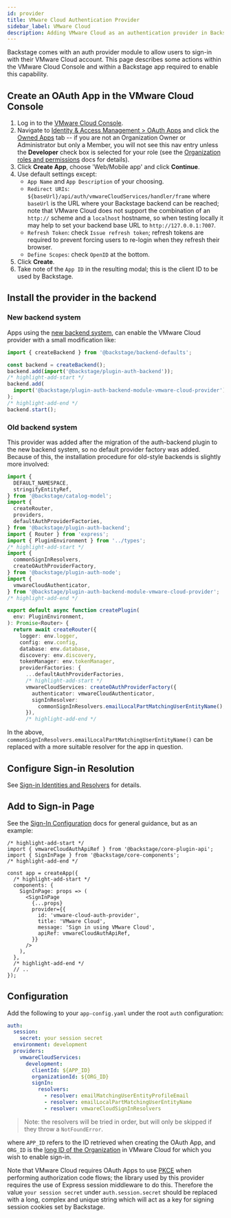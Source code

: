 ```yaml
---
id: provider
title: VMware Cloud Authentication Provider
sidebar_label: VMware Cloud
description: Adding VMware Cloud as an authentication provider in Backstage
---
```


Backstage comes with an auth provider module to allow users to sign-in with
their VMware Cloud account. This page describes some actions within the VMware
Cloud Console and within a Backstage app required to enable this capability.

## Create an OAuth App in the VMware Cloud Console

1. Log in to the [VMware Cloud Console](https://console.cloud.vmware.com).
1. Navigate to [Identity & Access Management > OAuth
   Apps](https://console.cloud.vmware.com/csp/gateway/portal/#/consumer/usermgmt/oauth-apps)
   and click the [Owned
   Apps](https://console.cloud.vmware.com/csp/gateway/portal/#/consumer/usermgmt/oauth-apps/owned-apps/view)
   tab -- if you are not an Organization Owner or Administrator but only a
   Member, you will not see this nav entry unless the **Developer** check box is
   selected for your role (see the [Organization roles and
   permissions](https://docs.vmware.com/en/VMware-Cloud-services/services/Using-VMware-Cloud-Services/GUID-C11D3AAC-267C-4F16-A0E3-3EDF286EBE53.html#organization-roles-and-permissions-0)
   docs for details).
1. Click **Create App**, choose 'Web/Mobile app' and click **Continue**.
1. Use default settings except:
   - `App Name` and `App Description` of your choosing.
   - `Redirect URIs`: `${baseUrl}/api/auth/vmwareCloudServices/handler/frame`
     where `baseUrl` is the URL where your Backstage backend can be reached;
     note that VMware Cloud does not support the combination of an `http://`
     scheme and a `localhost` hostname, so when testing locally it may help to
     set your backend base URL to `http://127.0.0.1:7007`.
   - `Refresh Token`: check `Issue refresh token`; refresh tokens are required
     to prevent forcing users to re-login when they refresh their browser.
   - `Define Scopes`: check `OpenID` at the bottom.
1. Click **Create**.
1. Take note of the `App ID` in the resulting modal; this is the client ID to be
   used by Backstage.

## Install the provider in the backend

### New backend system

Apps using the [new backend system](../../backend-system/index.md),
can enable the VMware Cloud provider with a small modification like:

```ts title="packages/backend-next/src/index.ts"
import { createBackend } from '@backstage/backend-defaults';

const backend = createBackend();
backend.add(import('@backstage/plugin-auth-backend'));
/* highlight-add-start */
backend.add(
  import('@backstage/plugin-auth-backend-module-vmware-cloud-provider'),
);
/* highlight-add-end */
backend.start();
```

### Old backend system

This provider was added after the migration of the auth-backend plugin to the
new backend system, so no default provider factory was added. Because of this,
the installation procedure for old-style backends is slightly more involved:

```ts title="packages/backend/src/plugins/auth.ts"
import {
  DEFAULT_NAMESPACE,
  stringifyEntityRef,
} from '@backstage/catalog-model';
import {
  createRouter,
  providers,
  defaultAuthProviderFactories,
} from '@backstage/plugin-auth-backend';
import { Router } from 'express';
import { PluginEnvironment } from '../types';
/* highlight-add-start */
import {
  commonSignInResolvers,
  createOAuthProviderFactory,
} from '@backstage/plugin-auth-node';
import {
  vmwareCloudAuthenticator,
} from '@backstage/plugin-auth-backend-module-vmware-cloud-provider';
/* highlight-add-end */

export default async function createPlugin(
  env: PluginEnvironment,
): Promise<Router> {
  return await createRouter({
    logger: env.logger,
    config: env.config,
    database: env.database,
    discovery: env.discovery,
    tokenManager: env.tokenManager,
    providerFactories: {
      ...defaultAuthProviderFactories,
      /* highlight-add-start */
      vmwareCloudServices: createOAuthProviderFactory({
        authenticator: vmwareCloudAuthenticator,
        signInResolver:
          commonSignInResolvers.emailLocalPartMatchingUserEntityName(),
      }),
      /* highlight-add-end */
```

In the above, `commonSignInResolvers.emailLocalPartMatchingUserEntityName()`
can be replaced with a more suitable resolver for the app in question.

## Configure Sign-in Resolution

See [Sign-in Identities and Resolvers](../identity-resolver.md) for details.

## Add to Sign-in Page

See the [Sign-In Configuration](../index.md#sign-in-configuration) docs for
general guidance, but as an example:

```tsx title="packages/app/src/App.tsx"
/* highlight-add-start */
import { vmwareCloudAuthApiRef } from '@backstage/core-plugin-api';
import { SignInPage } from '@backstage/core-components';
/* highlight-add-end */

const app = createApp({
  /* highlight-add-start */
  components: {
    SignInPage: props => (
      <SignInPage
        {...props}
        provider={{
          id: 'vmware-cloud-auth-provider',
          title: 'VMware Cloud',
          message: 'Sign in using VMware Cloud',
          apiRef: vmwareCloudAuthApiRef,
        }}
      />
    ),
  },
  /* highlight-add-end */
  // ..
});
```

## Configuration

Add the following to your `app-config.yaml` under the root `auth` configuration:

```yaml
auth:
  session:
    secret: your session secret
  environment: development
  providers:
    vmwareCloudServices:
      development:
        clientId: ${APP_ID}
        organizationId: ${ORG_ID}
        signIn:
          resolvers:
            - resolver: emailMatchingUserEntityProfileEmail
            - resolver: emailLocalPartMatchingUserEntityName
            - resolver: vmwareCloudSignInResolvers
```

> Note: the resolvers will be tried in order, but will only be skipped if they throw a `NotFoundError`.

where `APP_ID` refers to the ID retrieved when creating the OAuth App, and
`ORG_ID` is the [long ID of the
Organization](https://docs.vmware.com/en/VMware-Cloud-services/services/Using-VMware-Cloud-Services/GUID-CF9E9318-B811-48CF-8499-9419997DC1F8.html#view-the-organization-id-1)
in VMware Cloud for which you wish to enable sign-in.

Note that VMware Cloud requires OAuth Apps to use
[PKCE](https://oauth.net/2/pkce/) when performing authorization code flows; the
library used by this provider requires the use of Express session middleware to
do this. Therefore the value `your session secret` under `auth.session.secret`
should be replaced with a long, complex and unique string which will act as a
key for signing session cookies set by Backstage.

